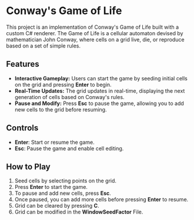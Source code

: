 # Conway's Game of Life

This project is an implementation of Conway's Game of Life built with a custom C# renderer. The Game of Life is a cellular automaton devised by mathematician John Conway, where cells on a grid live, die, or reproduce based on a set of simple rules.

## Features
- **Interactive Gameplay:** Users can start the game by seeding initial cells on the grid and pressing **Enter** to begin.
- **Real-Time Updates:** The grid updates in real-time, displaying the next generation of cells based on Conway's rules.
- **Pause and Modify:** Press **Esc** to pause the game, allowing you to add new cells to the grid before resuming.
  
## Controls
- **Enter**: Start or resume the game.
- **Esc**: Pause the game and enable cell editing.
  
## How to Play
1. Seed cells by selecting points on the grid.
2. Press **Enter** to start the game.
3. To pause and add new cells, press **Esc**.
4. Once paused, you can add more cells before pressing **Enter** to resume.
5. Grid can be cleared by pressing **C**.
6. Grid can be modified in the **WindowSeedFactor** File.
